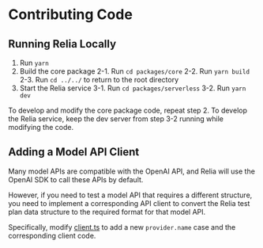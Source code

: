 # Contributing Code

## Running Relia Locally

1. Run `yarn`
2. Build the core package
   2-1. Run `cd packages/core`
   2-2. Run `yarn build`
   2-3. Run `cd ../../` to return to the root directory
3. Start the Relia service
   3-1. Run `cd packages/serverless`
   3-2. Run `yarn dev`

To develop and modify the core package code, repeat step 2. To develop the Relia service, keep the dev server from step 3-2 running while modifying the code.

## Adding a Model API Client

Many model APIs are compatible with the OpenAI API, and Relia will use the OpenAI SDK to call these APIs by default.

However, if you need to test a model API that requires a different structure, you need to implement a corresponding API client to convert the Relia test plan data structure to the required format for that model API.

Specifically, modify [client.ts](../packages/core/src/client.ts) to add a new `provider.name` case and the corresponding client code.
